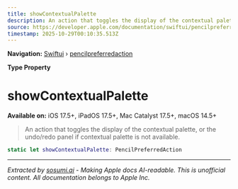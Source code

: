 ```yaml
---
title: showContextualPalette
description: An action that toggles the display of the contextual palette, or the undo/redo panel if contextual palette is not available.
source: https://developer.apple.com/documentation/swiftui/pencilpreferredaction/showcontextualpalette
timestamp: 2025-10-29T00:10:35.513Z
---
```


**Navigation:** [Swiftui](/documentation/swiftui) › [pencilpreferredaction](/documentation/swiftui/pencilpreferredaction)

**Type Property**

# showContextualPalette

**Available on:** iOS 17.5+, iPadOS 17.5+, Mac Catalyst 17.5+, macOS 14.5+

> An action that toggles the display of the contextual palette, or the undo/redo panel if contextual palette is not available.

```swift
static let showContextualPalette: PencilPreferredAction
```

---

*Extracted by [sosumi.ai](https://sosumi.ai) - Making Apple docs AI-readable.*
*This is unofficial content. All documentation belongs to Apple Inc.*
